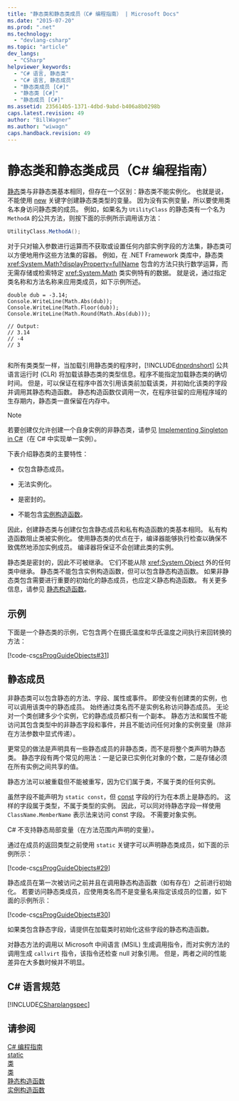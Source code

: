 ```yaml
---
title: "静态类和静态类成员（C# 编程指南） | Microsoft Docs"
ms.date: "2015-07-20"
ms.prod: ".net"
ms.technology: 
  - "devlang-csharp"
ms.topic: "article"
dev_langs: 
  - "CSharp"
helpviewer_keywords: 
  - "C# 语言, 静态类"
  - "C# 语言, 静态成员"
  - "静态类成员 [C#]"
  - "静态类 [C#]"
  - "静态成员 [C#]"
ms.assetid: 235614b5-1371-4dbd-9abd-b406a8b0298b
caps.latest.revision: 49
author: "BillWagner"
ms.author: "wiwagn"
caps.handback.revision: 49
---
```

# 静态类和静态类成员（C# 编程指南）
[静态](../../../csharp/language-reference/keywords/static.md)类与非静态类基本相同，但存在一个区别：静态类不能实例化。  也就是说，不能使用 [new](../../../csharp/language-reference/keywords/new.md) 关键字创建静态类类型的变量。  因为没有实例变量，所以要使用类名本身访问静态类的成员。  例如，如果名为 `UtilityClass` 的静态类有一个名为 `MethodA` 的公共方法，则按下面的示例所示调用该方法：  
  
```c#  
UtilityClass.MethodA();  
```  
  
 对于只对输入参数进行运算而不获取或设置任何内部实例字段的方法集，静态类可以方便地用作这些方法集的容器。  例如，在 .NET Framework 类库中，静态类 <xref:System.Math?displayProperty=fullName> 包含的方法只执行数学运算，而无需存储或检索特定 <xref:System.Math> 类实例特有的数据。  就是说，通过指定类名称和方法名称来应用类成员，如下示例所述。  
  
```  
double dub = -3.14;  
Console.WriteLine(Math.Abs(dub));  
Console.WriteLine(Math.Floor(dub));  
Console.WriteLine(Math.Round(Math.Abs(dub)));  
  
// Output:  
// 3.14  
// -4  
// 3  
  
```  
  
 和所有类类型一样，当加载引用静态类的程序时，[!INCLUDE[dnprdnshort](../../../csharp/getting-started/includes/dnprdnshort-md.md)] 公共语言运行时 \(CLR\) 将加载该静态类的类型信息。程序不能指定加载静态类的确切时间。  但是，可以保证在程序中首次引用该类前加载该类，并初始化该类的字段并调用其静态构造函数。  静态构造函数仅调用一次，在程序驻留的应用程序域的生存期内，静态类一直保留在内存中。  
  
> [!NOTE]
>  若要创建仅允许创建一个自身实例的非静态类，请参见 [Implementing Singleton in C\#](http://go.microsoft.com/fwlink/?LinkID=100567)（在 C\# 中实现单一实例）。  
  
 下表介绍静态类的主要特性：  
  
-   仅包含静态成员。  
  
-   无法实例化。  
  
-   是密封的。  
  
-   不能包含[实例构造函数](../../../csharp/programming-guide/classes-and-structs/instance-constructors.md)。  
  
 因此，创建静态类与创建仅包含静态成员和私有构造函数的类基本相同。  私有构造函数阻止类被实例化。  使用静态类的优点在于，编译器能够执行检查以确保不致偶然地添加实例成员。  编译器将保证不会创建此类的实例。  
  
 静态类是密封的，因此不可被继承。  它们不能从除 <xref:System.Object> 外的任何类中继承。  静态类不能包含实例构造函数，但可以包含静态构造函数。  如果非静态类包含需要进行重要的初始化的静态成员，也应定义静态构造函数。  有关更多信息，请参见 [静态构造函数](../../../csharp/programming-guide/classes-and-structs/static-constructors.md)。  
  
## 示例  
 下面是一个静态类的示例，它包含两个在摄氏温度和华氏温度之间执行来回转换的方法：  
  
 [!code-cs[csProgGuideObjects#31](../../../csharp/programming-guide/classes-and-structs/codesnippet/csharp/static-classes-and-stati_1.cs)]  
  
## 静态成员  
 非静态类可以包含静态的方法、字段、属性或事件。  即使没有创建类的实例，也可以调用该类中的静态成员。  始终通过类名而不是实例名称访问静态成员。  无论对一个类创建多少个实例，它的静态成员都只有一个副本。  静态方法和属性不能访问其包含类型中的非静态字段和事件，并且不能访问任何对象的实例变量（除非在方法参数中显式传递）。  
  
 更常见的做法是声明具有一些静态成员的非静态类，而不是将整个类声明为静态类。  静态字段有两个常见的用法：一是记录已实例化对象的个数，二是存储必须在所有实例之间共享的值。  
  
 静态方法可以被重载但不能被重写，因为它们属于类，不属于类的任何实例。  
  
 虽然字段不能声明为 `static const`，但 [const](../../../csharp/language-reference/keywords/const.md) 字段的行为在本质上是静态的。  这样的字段属于类型，不属于类型的实例。  因此，可以同对待静态字段一样使用 `ClassName.MemberName` 表示法来访问 const 字段。  不需要对象实例。  
  
 C\# 不支持静态局部变量（在方法范围内声明的变量）。  
  
 通过在成员的返回类型之前使用 `static` 关键字可以声明静态类成员，如下面的示例所示：  
  
 [!code-cs[csProgGuideObjects#29](../../../csharp/programming-guide/classes-and-structs/codesnippet/csharp/static-classes-and-stati_2.cs)]  
  
 静态成员在第一次被访问之前并且在调用静态构造函数（如有存在）之前进行初始化。  若要访问静态类成员，应使用类名而不是变量名来指定该成员的位置，如下面的示例所示：  
  
 [!code-cs[csProgGuideObjects#30](../../../csharp/programming-guide/classes-and-structs/codesnippet/csharp/static-classes-and-stati_3.cs)]  
  
 如果类包含静态字段，请提供在加载类时初始化这些字段的静态构造函数。  
  
 对静态方法的调用以 Microsoft 中间语言 \(MSIL\) 生成调用指令，而对实例方法的调用生成 `callvirt` 指令，该指令还检查 null 对象引用。  但是，两者之间的性能差异在大多数时候并不明显。  
  
## C\# 语言规范  
 [!INCLUDE[CSharplangspec](../../../csharp/language-reference/keywords/includes/csharplangspec-md.md)]  
  
## 请参阅  
 [C\# 编程指南](../../../csharp/programming-guide/index.md)   
 [static](../../../csharp/language-reference/keywords/static.md)   
 [类](../../../csharp/programming-guide/classes-and-structs/classes.md)   
 [类](../../../csharp/language-reference/keywords/class.md)   
 [静态构造函数](../../../csharp/programming-guide/classes-and-structs/static-constructors.md)   
 [实例构造函数](../../../csharp/programming-guide/classes-and-structs/instance-constructors.md)